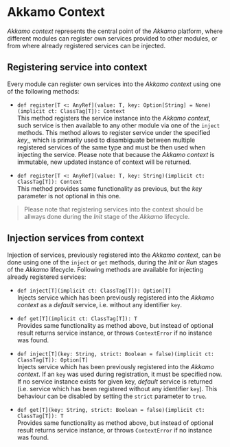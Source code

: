 # Akkamo Context

*Akkamo context* represents the central point of the *Akkamo*  platform, where
different modules can register own services provided to other modules, or from
where already registered services can be injected.

## Registering service into context
Every module can register own services into the *Akkamo context* using one of
the following methods:

* `def register[T <: AnyRef](value: T, key: Option[String] = None)(implicit ct: ClassTag[T]): Context`  
This method registers the service instance into the *Akkamo context*, such
service is then available to any other module via one of the `inject` methods.
This method allows to register service under the specified *key*,, which is
primarily used to disambiguate between multiple registered services of the same
type and must be then used when injecting the service. Please note that because
the *Akkamo context* is immutable, new updated instance of context will be
returned.

* `def register[T <: AnyRef](value: T, key: String)(implicit ct: ClassTag[T]): Context`  
This method provides same functionality as previous, but the *key* parameter is
not optional in this one.

> Please note that registering services into the context should be allways
done during the *Init* stage of the *Akkamo* lifecycle.

## Injection services from context
Injection of services, previously registered into the *Akkamo context*, can be
done using one of the `inject` or `get` methods, during the *Init* or *Run*
stages of the *Akkamo* lifecycle. Following methods are available for injecting
already registered services:

* `def inject[T](implicit ct: ClassTag[T]): Option[T]`  
Injects service which has been previously registered into the *Akkamo context*
as a *default* service, i.e. without any identifier `key`.

* `def get[T](implicit ct: ClassTag[T]): T`  
Provides same functionality as method above, but instead of optional result
returns service instance, or throws `ContextError` if no instance was found.

* `def inject[T](key: String, strict: Boolean = false)(implicit ct: ClassTag[T]): Option[T]`  
Injects service which has been previously registered into the *Akkamo context*.
If an `key` was used during registration, it must be specified now. If no
service instance exists for given key, *default* service is returned
(i.e. service which has been registered without any identifier `key`). This
behaviour can be disabled by setting the `strict` parameter to `true`.

* `def get[T](key: String, strict: Boolean = false)(implicit ct: ClassTag[T]): T`  
Provides same functionality as method above, but instead of optional result
returns service instance, or throws `ContextError` if no instance was found.

